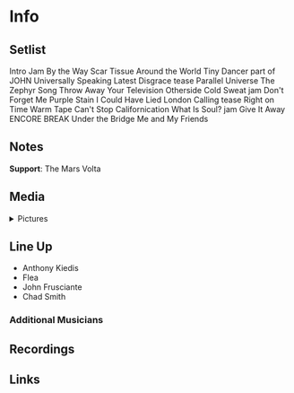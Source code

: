 # Info

## Setlist

Intro Jam
By the Way
Scar Tissue
Around the World
Tiny Dancer part of JOHN
Universally Speaking
Latest Disgrace tease
Parallel Universe
The Zephyr Song
Throw Away Your Television
Otherside
Cold Sweat jam
Don't Forget Me
Purple Stain
I Could Have Lied
London Calling tease
Right on Time
Warm Tape
Can't Stop
Californication
What Is Soul? jam
Give It Away
ENCORE BREAK
Under the Bridge
Me and My Friends

## Notes

**Support**: The Mars Volta

## Media 

<details>
  <summary>Pictures</summary>
  <!--<img alt="Setlist" title="Setlist" src="_.jpg" height="200" />-->
</details>

## Line Up

* Anthony Kiedis
* Flea
* John Frusciante
* Chad Smith

### Additional Musicians

## Recordings

## Links

